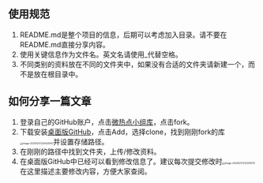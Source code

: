 ## 使用规范

1. README.md是整个项目的信息，后期可以考虑加入目录。请不要在README.md直接分享内容。
2. 使用关键信息作为文件名。英文名请使用_代替空格。
3. 不同类别的资料放在不同的文件夹中，如果没有合适的文件夹请新建一个，而不是放在根目录中。

## 如何分享一篇文章

1. 登录自己的GitHub账户，点击[微热点小组库](https://github.com/tudousponge/Wei_Re_Dian-Group)，点击fork。
2. 下载安装[桌面版GitHub](https://desktop.github.com/)，点击Add，选择clone，找到刚刚fork的库<img src="C:\Users\tudou\AppData\Roaming\Typora\typora-user-images\image-20200217230429767.png" alt="image-20200217230429767" style="zoom:33%;" />并设置存储路径。
3. 在刚刚的路径中找到文件夹，上传/修改资料。
4. 在桌面版GitHub中已经可以看到修改信息了。建议每次提交修改时<img src="C:\Users\tudou\AppData\Roaming\Typora\typora-user-images\image-20200217231207670.png" alt="image-20200217231207670" style="zoom:33%;" />在这里描述主要修改内容，方便大家查阅。

